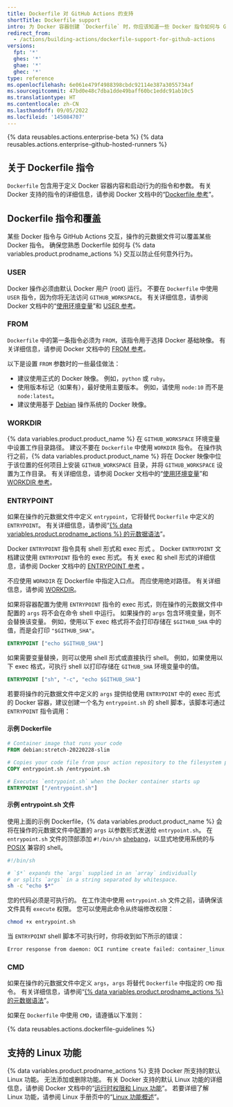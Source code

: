 ```yaml
---
title: Dockerfile 对 GitHub Actions 的支持
shortTitle: Dockerfile support
intro: 为 Docker 容器创建 `Dockerfile` 时，你应该知道一些 Docker 指令如何与 GitHub Actions 及操作的元数据文件交互。
redirect_from:
  - /actions/building-actions/dockerfile-support-for-github-actions
versions:
  fpt: '*'
  ghes: '*'
  ghae: '*'
  ghec: '*'
type: reference
ms.openlocfilehash: 6e061e479f4988398cbdc92114e387a3055734af
ms.sourcegitcommit: 47bd0e48c7dba1dde49baff60bc1eddc91ab10c5
ms.translationtype: HT
ms.contentlocale: zh-CN
ms.lasthandoff: 09/05/2022
ms.locfileid: '145084707'
---
```

{% data reusables.actions.enterprise-beta %} {% data reusables.actions.enterprise-github-hosted-runners %}

## 关于 Dockerfile 指令

`Dockerfile` 包含用于定义 Docker 容器内容和启动行为的指令和参数。 有关 Docker 支持的指令的详细信息，请参阅 Docker 文档中的“[Dockerfile 参考](https://docs.docker.com/engine/reference/builder/)”。

## Dockerfile 指令和覆盖

某些 Docker 指令与 GitHub Actions 交互，操作的元数据文件可以覆盖某些 Docker 指令。 确保您熟悉 Dockerfile 如何与 {% data variables.product.prodname_actions %} 交互以防止任何意外行为。

### USER

Docker 操作必须由默认 Docker 用户 (root) 运行。 不要在 `Dockerfile` 中使用 `USER` 指令，因为你将无法访问 `GITHUB_WORKSPACE`。 有关详细信息，请参阅 Docker 文档中的“[使用环境变量](/actions/configuring-and-managing-workflows/using-environment-variables)”和 [USER 参考](https://docs.docker.com/engine/reference/builder/#user)。

### FROM

`Dockerfile` 中的第一条指令必须为 `FROM`，该指令用于选择 Docker 基础映像。 有关详细信息，请参阅 Docker 文档中的 [FROM 参考](https://docs.docker.com/engine/reference/builder/#from)。

以下是设置 `FROM` 参数时的一些最佳做法：

- 建议使用正式的 Docker 映像。 例如，`python` 或 `ruby`。
- 使用版本标记（如果有），最好使用主要版本。 例如，请使用 `node:10` 而不是 `node:latest`。
- 建议使用基于 [Debian](https://www.debian.org/) 操作系统的 Docker 映像。

### WORKDIR

{% data variables.product.product_name %} 在 `GITHUB_WORKSPACE` 环境变量中设置工作目录路径。 建议不要在 `Dockerfile` 中使用 `WORKDIR` 指令。 在操作执行之前，{% data variables.product.product_name %} 将在 Docker 映像中位于该位置的任何项目上安装 `GITHUB_WORKSPACE` 目录，并将 `GITHUB_WORKSPACE` 设置为工作目录。 有关详细信息，请参阅 Docker 文档中的“[使用环境变量](/actions/configuring-and-managing-workflows/using-environment-variables)”和 [WORKDIR 参考](https://docs.docker.com/engine/reference/builder/#workdir)。

### ENTRYPOINT

如果在操作的元数据文件中定义 `entrypoint`，它将替代 `Dockerfile` 中定义的 `ENTRYPOINT`。 有关详细信息，请参阅“[{% data variables.product.prodname_actions %} 的元数据语法](/actions/creating-actions/metadata-syntax-for-github-actions/#runsentrypoint)”。

Docker `ENTRYPOINT` 指令具有 shell 形式和 exec 形式 。 Docker `ENTRYPOINT` 文档建议使用 `ENTRYPOINT` 指令的 exec 形式。 有关 exec 和 shell 形式的详细信息，请参阅 Docker 文档中的 [ENTRYPOINT 参考](https://docs.docker.com/engine/reference/builder/#entrypoint) 。

不应使用 `WORKDIR` 在 Dockerfile 中指定入口点。 而应使用绝对路径。 有关详细信息，请参阅 [WORKDIR](#workdir)。

如果将容器配置为使用 `ENTRYPOINT` 指令的 exec 形式，则在操作的元数据文件中配置的 `args` 将不会在命令 shell 中运行。 如果操作的 `args` 包含环境变量，则不会替换该变量。 例如，使用以下 exec 格式将不会打印存储在 `$GITHUB_SHA` 中的值，而是会打印 `"$GITHUB_SHA"`。

```dockerfile
ENTRYPOINT ["echo $GITHUB_SHA"]
```

 如果需要变量替换，则可以使用 shell 形式或直接执行 shell。 例如，如果使用以下 exec 格式，可执行 shell 以打印存储在 `GITHUB_SHA` 环境变量中的值。

```dockerfile
ENTRYPOINT ["sh", "-c", "echo $GITHUB_SHA"]
```

 若要将操作的元数据文件中定义的 `args` 提供给使用 `ENTRYPOINT` 中的 exec 形式的 Docker 容器，建议创建一个名为 `entrypoint.sh` 的 shell 脚本，该脚本可通过 `ENTRYPOINT` 指令调用：

#### 示例 Dockerfile

```dockerfile
# Container image that runs your code
FROM debian:stretch-20220228-slim

# Copies your code file from your action repository to the filesystem path `/` of the container
COPY entrypoint.sh /entrypoint.sh

# Executes `entrypoint.sh` when the Docker container starts up
ENTRYPOINT ["/entrypoint.sh"]
```

#### 示例 entrypoint.sh 文件

使用上面的示例 Dockerfile，{% data variables.product.product_name %} 会将在操作的元数据文件中配置的 `args` 以参数形式发送给 `entrypoint.sh`。 在 `entrypoint.sh` 文件的顶部添加 `#!/bin/sh` [shebang](https://en.wikipedia.org/wiki/Shebang_(Unix))，以显式地使用系统的与 [POSIX](https://en.wikipedia.org/wiki/POSIX) 兼容的 shell。

``` sh
#!/bin/sh

# `$*` expands the `args` supplied in an `array` individually
# or splits `args` in a string separated by whitespace.
sh -c "echo $*"
```

您的代码必须是可执行的。 在工作流中使用 `entrypoint.sh` 文件之前，请确保该文件具有 `execute` 权限。 您可以使用此命令从终端修改权限：
  ``` sh
  chmod +x entrypoint.sh
  ```

当 `ENTRYPOINT` shell 脚本不可执行时，你将收到如下所示的错误：

``` sh
Error response from daemon: OCI runtime create failed: container_linux.go:348: starting container process caused "exec: \"/entrypoint.sh\": permission denied": unknown
```

### CMD

如果在操作的元数据文件中定义 `args`，`args` 将替代 `Dockerfile` 中指定的 `CMD` 指令。 有关详细信息，请参阅“[{% data variables.product.prodname_actions %} 的元数据语法](/actions/creating-actions/metadata-syntax-for-github-actions#runsargs)”。

如果在 `Dockerfile` 中使用 `CMD`，请遵循以下准则：

{% data reusables.actions.dockerfile-guidelines %}

## 支持的 Linux 功能

{% data variables.product.prodname_actions %} 支持 Docker 所支持的默认 Linux 功能。 无法添加或删除功能。 有关 Docker 支持的默认 Linux 功能的详细信息，请参阅 Docker 文档中的“[运行时权限和 Linux 功能](https://docs.docker.com/engine/reference/run/#runtime-privilege-and-linux-capabilities)”。 若要详细了解 Linux 功能，请参阅 Linux 手册页中的“[Linux 功能概述](http://man7.org/linux/man-pages/man7/capabilities.7.html)”。
